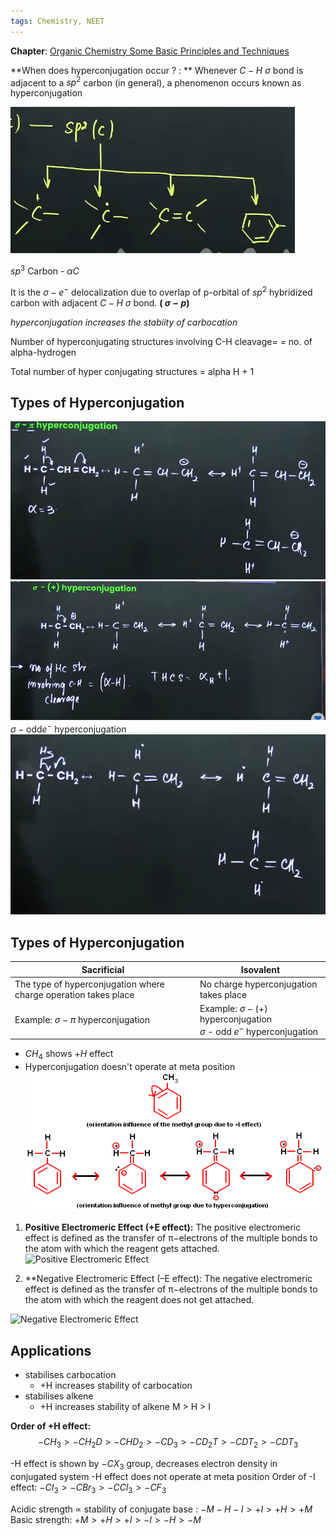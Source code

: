 ```yaml
---
tags: Chemistry, NEET
---
```

**Chapter**:  [Organic Chemistry  Some Basic Principles and Techniques](Organic%20Chemistry%20%20Some%20Basic%20Principles%20and%20Techniques.md)

**When does hyperconjugation occur ? : **   Whenever $C-H$ $\sigma$  bond is adjacent to a $sp^2$ carbon (in general), a phenomenon occurs known as hyperconjugation 

![](Assets/Pasted%20image%2020240421083816.png)

$sp^3$ Carbon - $\alpha C$

It is the $\sigma - e^{-}$ delocalization due to overlap of p-orbital of $sp^2$ hybridized carbon with adjacent $C-H$ $\sigma$ bond.  **( $\sigma - p$)**

*hyperconjugation increases the stabiity of carbocation*

Number of hyperconjugating structures involving C-H cleavage= = no. of alpha-hydrogen

Total number of hyper conjugating structures = alpha H + 1

## Types of Hyperconjugation
![](Assets/Pasted%20image%2020240421084745.png)
![](Assets/Pasted%20image%2020240421084926.png)
$\sigma - \text{odd} e^{-}$  hyperconjugation
![](Assets/Pasted%20image%2020240421090152.png)
## Types of Hyperconjugation

| Sacrificial                                                     | Isovalent                                                                               |
| --------------------------------------------------------------- | --------------------------------------------------------------------------------------- |
| The type of hyperconjugation where charge operation takes place | No charge hyperconjugation takes place                                                  |
| Example: $\sigma - \pi$ hyperconjugation                        | Example: $\sigma - (+)$ hyperconjugation<br>$\sigma$ - odd $e^{-}$ hyperconjugation<br> |
- $CH_4$ shows $+H$ effect
- Hyperconjugation doesn't operate at meta position
![](Assets/main-qimg-b20217b53b20d704b012a742da83eff7.webp)
1. **Positive Electromeric Effect (+E effect):** The positive electromeric effect is defined as the transfer of π−electrons of the multiple bonds to the atom with which the reagent gets attached.
![Positive Electromeric Effect](https://cdn1.byjus.com/wp-content/uploads/2020/10/Hyperconjugation-Electromeric-effect-1-700x158.png "Positive Electromeric Effect")

2.  **Negative Electromeric Effect (–E effect):   The negative electromeric effect is defined as the transfer of π−electrons of the multiple bonds to the atom with which the reagent does not get attached.

![Negative Electromeric Effect](https://cdn1.byjus.com/wp-content/uploads/2021/06/negative-mesomaric-effect-700x223.png "Negative Electromeric Effect")

## Applications
- stabilises carbocation
	- +H increases stability of carbocation
- stabilises alkene
	- +H increases stability of alkene
M > H > I

**Order of +H effect:**
$$-CH_{3} > - CH_{2}D > -CHD_{2} > -CD_{3} > -CD_{2}T > -CDT_{2} > -CDT_{3}$$



-H effect is shown by $-CX_3$ group, decreases electron density in conjugated system
-H effect does not operate at meta position
Order of -I effect: $-CI_3 > -CBr_3 > -CCl_3 > -CF_3$

Acidic strength $\propto$ stability of conjugate base : $-M - H -I > +I > +H > + M$
Basic strength: $+M > +H > +I > -I > -H > -M$